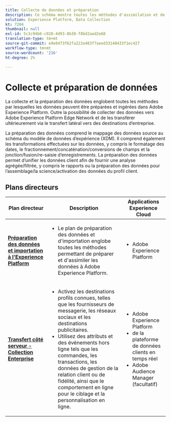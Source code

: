 ```yaml
---
title: Collecte de données et préparation
description: Ce schéma montre toutes les méthodes d'assimilation et de préparation des données à Adobe Experience Platform.
solution: Experience Platform, Data Collection
kt: 7204
thumbnail: null
exl-id: 5c3c94b6-c928-4d93-8b38-f8bd2aad2e68
translation-type: tm+mt
source-git-commit: e9e8473f62fa222e483f7aeed33148433f1ec427
workflow-type: tm+mt
source-wordcount: '216'
ht-degree: 2%

---
```


# Collecte et préparation de données

La collecte et la préparation des données englobent toutes les méthodes par lesquelles les données peuvent être préparées et ingérées dans Adobe Experience Platform. Outre la possibilité de collecter des données vers Adobe Experience Platform Edge Network et de les transférer ultérieurement via le transfert latéral vers des destinations d’entreprise.

La préparation des données comprend le mappage des données source au schéma du modèle de données d’expérience (XDM). Il comprend également les transformations effectuées sur les données, y compris le formatage des dates, le fractionnement/concaténation/conversions de champs et la jonction/fusion/re-saisie d’enregistrements. La préparation des données permet d’unifier les données client afin de fournir une analyse agrégée/filtrée, y compris le rapports ou la préparation des données pour l’assemblage/la science/activation des données du profil client.

## Plans directeurs

| Plan directeur | Description | Applications Experience Cloud |
|---|---|---|
| **[Préparation des données et importation à l&#39;Experience Platform](ingestion.md)** | <ul><li>Le plan de préparation des données et d&#39;importation englobe toutes les méthodes permettant de préparer et d&#39;assimiler les données à Adobe Experience Platform.</ul></li> | <ul><li> Adobe Experience Platform </ul></li> |
| **[Transfert côté serveur - Collection Enterprise](server-side-collection.md)** | <ul><li>Activez les destinations profils connues, telles que les fournisseurs de messagerie, les réseaux sociaux et les destinations publicitaires. </li><li>Utilisez des attributs et des événements hors ligne tels que les commandes, les transactions, les données de gestion de la relation client ou de fidélité, ainsi que le comportement en ligne pour le ciblage et la personnalisation en ligne.</li></ul> | <ul><li>Adobe Experience Platform</li><li>  de la plateforme de données clients en temps réel</li><li>Adobe Audience Manager (facultatif)</li></ul> |
